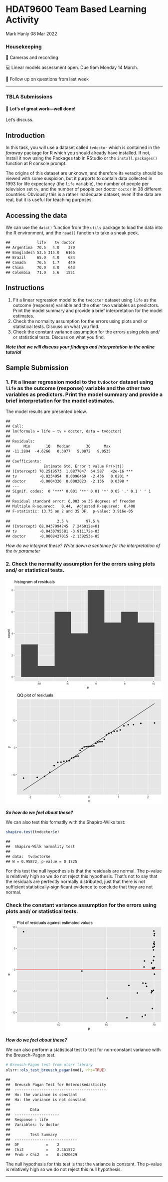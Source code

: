 HDAT9600 Team Based Learning Activity
================
Mark Hanly
08 Mar 2022

### Housekeeping

📼 Cameras and recording

💻 Linear models assessment open. Due 9am Monday 14 March.

🤔 Follow up on questions from last week

-----

### TBLA Submissions

#### 🎉 Lot’s of great work—well done\!

Let’s discuss.

## Introduction

In this task, you will use a dataset called `tvdoctor` which is
contained in the *faraway* package for R which you should already have
installed. If not, install it now using the Packages tab in RStudio or
the `install.packages()` function at R console prompt.

The origins of this dataset are unknown, and therefore its veracity
should be viewed with some suspicion, but it purports to contain data
collected in 1993 for life expectancy (the `life` variable), the number
of people per television set `tv`, and the number of people per doctor
`doctor` in 38 different countries. Obviously this is a rather
inadequate dataset, even if the data are real, but it is useful for
teaching purposes.

## Accessing the data

We can use the `data()` function from the `utils` package to load the
data into the R environment, and the `head()` function to take a sneak
peek.

    ##            life    tv doctor
    ## Argentina  70.5   4.0    370
    ## Bangladesh 53.5 315.0   6166
    ## Brazil     65.0   4.0    684
    ## Canada     76.5   1.7    449
    ## China      70.0   8.0    643
    ## Colombia   71.0   5.6   1551

## Instructions

1.  Fit a linear regression model to the `tvdoctor` dataset using `life`
    as the outcome (response) variable and the other two variables as
    predictors. Print the model summary and provide a brief
    interpretation for the model estimates.
2.  Check the normality assumption for the errors using plots and/ or
    statistical tests. Discuss on what you find.
3.  Check the constant variance assumption for the errors using plots
    and/ or statistical tests. Discuss on what you find.

***Note that we will discuss your findings and interpretation in the
online tutorial***

## Sample Submission

### 1\. Fit a linear regression model to the `tvdoctor` dataset using `life` as the outcome (response) variable and the other two variables as predictors. Print the model summary and provide a brief interpretation for the model estimates.

The model results are presented below.

    ## 
    ## Call:
    ## lm(formula = life ~ tv + doctor, data = tvdoctor)
    ## 
    ## Residuals:
    ##      Min       1Q   Median       3Q      Max 
    ## -11.2894  -4.6266   0.3977   5.0872   9.0535 
    ## 
    ## Coefficients:
    ##               Estimate Std. Error t value Pr(>|t|)    
    ## (Intercept) 70.2519573  1.0877047  64.587   <2e-16 ***
    ## tv          -0.0234954  0.0096469  -2.436   0.0201 *  
    ## doctor      -0.0004320  0.0002023  -2.136   0.0398 *  
    ## ---
    ## Signif. codes:  0 '***' 0.001 '**' 0.01 '*' 0.05 '.' 0.1 ' ' 1
    ## 
    ## Residual standard error: 6.003 on 35 degrees of freedom
    ## Multiple R-squared:   0.44,  Adjusted R-squared:  0.408 
    ## F-statistic: 13.75 on 2 and 35 DF,  p-value: 3.916e-05

    ##                     2.5 %        97.5 %
    ## (Intercept) 68.0437994245  7.246012e+01
    ## tv          -0.0430795581 -3.911172e-03
    ## doctor      -0.0008427015 -2.139253e-05

*_How do we interpret these? Write down a sentence for the
interpretation of the tv parameter_*

### 2\. Check the normality assumption for the errors using plots and/ or statistical tests.

![](submission_files/figure-gfm/unnamed-chunk-3-1.png)<!-- -->![](submission_files/figure-gfm/unnamed-chunk-3-2.png)<!-- -->

***So how do we feel about these?***

We can also test this formatlly with the Shapiro-Wilks test:

``` r
shapiro.test(tvdoctor$e)
```

    ## 
    ##  Shapiro-Wilk normality test
    ## 
    ## data:  tvdoctor$e
    ## W = 0.95872, p-value = 0.1725

For this test the null hypothesis is that the residuals are normal. The
p-value is relatively high so we do not reject this hypothesis. That’s
not to say that the residuals are perfectly normally distributed, just
that there is not sufficient statistically-significant evidence to
conclude that they are not normal.

### Check the constant variance assumption for the errors using plots and/ or statistical tests.

![](submission_files/figure-gfm/unnamed-chunk-5-1.png)<!-- -->

***How do we feel about these?***

We can also perform a statistical test to test for non-constant variance
with the Breusch-Pagan test.

``` r
# Breusch-Pagan test from olsrr library
olsrr::ols_test_breusch_pagan(mod1, rhs=TRUE)
```

    ## 
    ##  Breusch Pagan Test for Heteroskedasticity
    ##  -----------------------------------------
    ##  Ho: the variance is constant            
    ##  Ha: the variance is not constant        
    ## 
    ##         Data         
    ##  --------------------
    ##  Response : life 
    ##  Variables: tv doctor 
    ## 
    ##         Test Summary         
    ##  ----------------------------
    ##  DF            =    2 
    ##  Chi2          =    2.461572 
    ##  Prob > Chi2   =    0.2920629

The null hypothesis for this test is that the variance is constant. The
p-value is relatively high so we do not reject this null hypothesis.

-----
